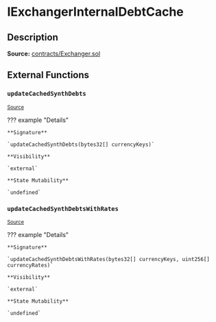 # IExchangerInternalDebtCache

## Description

**Source:** [contracts/Exchanger.sol](https://github.com/Synthetixio/synthetix/tree/v2.45.0-alpha/contracts/Exchanger.sol)

## External Functions

### `updateCachedSynthDebts`

<sub>[Source](https://github.com/Synthetixio/synthetix/tree/v2.45.0-alpha/contracts/Exchanger.sol#L61)</sub>

??? example "Details"

    **Signature**

    `updateCachedSynthDebts(bytes32[] currencyKeys)`

    **Visibility**

    `external`

    **State Mutability**

    `undefined`

### `updateCachedSynthDebtsWithRates`

<sub>[Source](https://github.com/Synthetixio/synthetix/tree/v2.45.0-alpha/contracts/Exchanger.sol#L59)</sub>

??? example "Details"

    **Signature**

    `updateCachedSynthDebtsWithRates(bytes32[] currencyKeys, uint256[] currencyRates)`

    **Visibility**

    `external`

    **State Mutability**

    `undefined`
